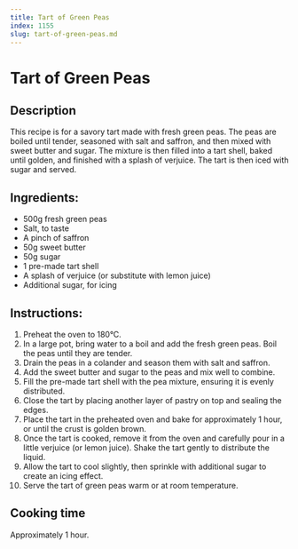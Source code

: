 ```yaml
---
title: Tart of Green Peas
index: 1155
slug: tart-of-green-peas.md
---
```


# Tart of Green Peas

## Description
This recipe is for a savory tart made with fresh green peas. The peas are boiled until tender, seasoned with salt and saffron, and then mixed with sweet butter and sugar. The mixture is then filled into a tart shell, baked until golden, and finished with a splash of verjuice. The tart is then iced with sugar and served.

## Ingredients:
- 500g fresh green peas
- Salt, to taste
- A pinch of saffron
- 50g sweet butter
- 50g sugar
- 1 pre-made tart shell
- A splash of verjuice (or substitute with lemon juice)
- Additional sugar, for icing

## Instructions:
1. Preheat the oven to 180°C.
2. In a large pot, bring water to a boil and add the fresh green peas. Boil the peas until they are tender.
3. Drain the peas in a colander and season them with salt and saffron.
4. Add the sweet butter and sugar to the peas and mix well to combine.
5. Fill the pre-made tart shell with the pea mixture, ensuring it is evenly distributed.
6. Close the tart by placing another layer of pastry on top and sealing the edges.
7. Place the tart in the preheated oven and bake for approximately 1 hour, or until the crust is golden brown.
8. Once the tart is cooked, remove it from the oven and carefully pour in a little verjuice (or lemon juice). Shake the tart gently to distribute the liquid.
9. Allow the tart to cool slightly, then sprinkle with additional sugar to create an icing effect.
10. Serve the tart of green peas warm or at room temperature.

## Cooking time
Approximately 1 hour.